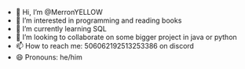- 👋 Hi, I’m @MerronYELLOW
- 👀 I’m interested in programming and reading books
- 🌱 I’m currently learning SQL
- 💞️ I’m looking to collaborate on some bigger project in java or python
- 📫 How to reach me: 506062192513253386 on discord 
- 😄 Pronouns: he/him

<!---
MerronYELLOW/MerronYELLOW is a ✨ special ✨ repository because its `README.md` (this file) appears on your GitHub profile.
You can click the Preview link to take a look at your changes.
--->
